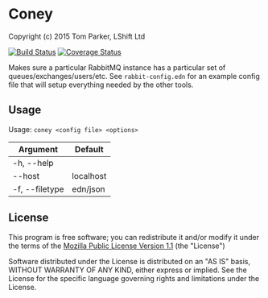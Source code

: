 # Coney

Copyright (c) 2015 Tom Parker, LShift Ltd

[![Build Status](https://travis-ci.org/lshift/coney.svg?branch=master)](https://travis-ci.org/lshift/coney) [![Coverage Status](https://coveralls.io/repos/lshift/coney/badge.svg?branch=master)](https://coveralls.io/r/lshift/coney?branch=master)

Makes sure a particular RabbitMQ instance has a particular set of queues/exchanges/users/etc. See `rabbit-config.edn` for an example config file that will setup everything needed by the other tools.

## Usage

Usage: `coney <config file> <options>`

| Argument       | Default   |
| ----------     | -------   |
|  -h, --help    |           |
|  --host        | localhost |
| -f, --filetype | edn/json  |

## License
This program is free software; you can redistribute it and/or modify it under the terms of the [Mozilla Public License Version 1.1](LICENSE) (the "License")

Software distributed under the License is distributed on an "AS IS" basis, WITHOUT WARRANTY OF ANY KIND, either express or implied. See the License for the specific language governing rights and limitations under the License.
